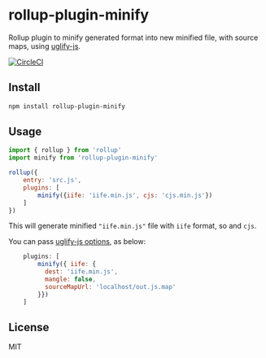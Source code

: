 # rollup-plugin-minify
Rollup plugin to minify generated format into new minified file, with source maps, using [uglify-js](https://github.com/mishoo/UglifyJS2).

[![CircleCI](https://circleci.com/gh/futurist/rollup-plugin-minify.svg?style=svg)](https://circleci.com/gh/futurist/rollup-plugin-minify)

## Install

``` bash
npm install rollup-plugin-minify
```

## Usage

``` javascript
import { rollup } from 'rollup'
import minify from 'rollup-plugin-minify'

rollup({
    entry: 'src.js',
    plugins: [
        minify({iife: 'iife.min.js', cjs: 'cjs.min.js'})
    ]
})
```

This will generate minified `"iife.min.js"` file with `iife` format, so and `cjs`.

You can pass [uglify-js options](https://github.com/mishoo/UglifyJS2#api-reference), as below:

``` javascript
    plugins: [
        minify({ iife: {
          dest: 'iife.min.js',
          mangle: false,
          sourceMapUrl: 'localhost/out.js.map'
        }})
    ]
```

## License

MIT

